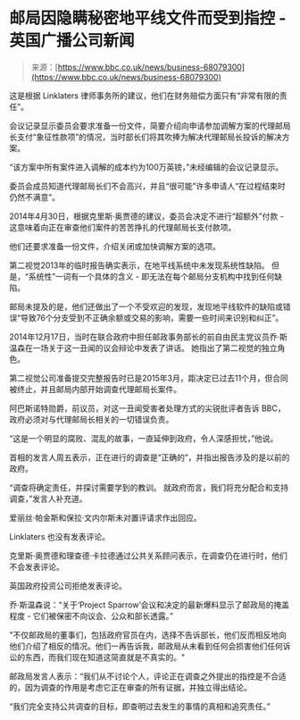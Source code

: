<!--yml

类别：未分类

日期：2024年5月27日 15:12:45

-->

# 邮局因隐瞒秘密地平线文件而受到指控 - 英国广播公司新闻

> 来源：[https://www.bbc.co.uk/news/business-68079300](https://www.bbc.co.uk/news/business-68079300)

这是根据 Linklaters 律师事务所的建议，他们在财务赔偿方面只有“非常有限的责任”。

会议记录显示委员会要求准备一份文件，简要介绍向申请参加调解方案的代理邮局长支付“象征性款项”的情况，当时部长们将其吹捧为解决代理邮局长投诉的解决方案。

“该方案中所有案件进入调解的成本约为100万英镑，”未经编辑的会议记录显示。

委员会成员知道代理邮局长们不会高兴，并且“很可能”许多申请人“在过程结束时仍然不满意”。

2014年4月30日，根据克里斯·奥贾德的建议，委员会决定不进行“超额外”付款 - 这意味着向正在审查他们案件的苦苦挣扎的代理邮局长支付款项。

他们还要求准备一份文件，介绍关闭或加快调解方案的选项。

第二视觉2013年的临时报告确实表示，在地平线系统中未发现系统性缺陷。 但是，“系统性”一词有一个具体的含义 - 即无法在每个邮局分支机构中找到任何缺陷。

邮局未提及的是，他们还做出了一个不受欢迎的发现，发现地平线软件的缺陷或错误“导致76个分支受到不正确余额或交易的影响，需要一些时间来识别和纠正”。

2014年12月17日，当时在联合政府中担任邮政事务部长的前自由民主党议员乔·斯温森在一场关于这一丑闻的议会辩论中发表了讲话。 她指出了第二视觉的独立角色。

第二视觉公司准备提交完整报告时已是2015年3月，距决定已过去11个月，但合同被终止，并且邮局内部开始调查代理邮局长案件。

阿巴斯诺特勋爵，前议员，对这一丑闻受害者处理方式的尖锐批评者告诉 BBC，政府必须对与代理邮局长相关的一切错误负责。

“这是一个明显的腐败、混乱的故事，一直延伸到政府，令人深感担忧，”他说。

首相的发言人周五表示，正在进行的调查是“正确的”，并指出报告涉及的是以前的政府。

“调查将确定责任，并探讨需要学到的教训。 就政府而言，我们将充分配合和支持调查，”发言人补充道。

爱丽丝·帕金斯和保拉·文内尔斯未对置评请求作出回应。

Linklaters 也没有发表评论。

克里斯·奥贾德和理查德·卡拉德通过公共关系顾问表示，在调查仍在进行时，他们不会发表评论。

英国政府投资公司拒绝发表评论。

乔·斯温森说：“关于‘Project Sparrow’会议和决定的最新爆料显示了邮政局的掩盖程度 - 它们被保密不向议会、公众和部长透露。”

"不仅邮政局的董事们，包括政府官员在内，选择不告诉部长，他们反而相反地向他们介绍了相反的情况。他们一再告诉我，邮政局从未看到任何会损害他们任何诉讼的东西，而我们现在知道这简直就是不真实的。"

邮政局发言人表示：“我们从不讨论个人，评论正在调查之外提出的指控是不合适的，因为调查的作用是考虑它正在审查的所有证据，并独立得出结论。

“我们完全支持公共调查的目标，即查明过去发生的事情的真相和追究责任。”
